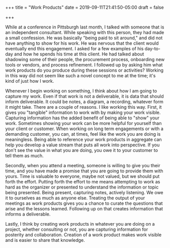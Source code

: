 +++
title = "Work Products"
date = 2019-09-11T21:41:50-05:00
draft = false

+++

While at a conference in Pittsburgh last month, I talked with someone that is
an independent consultant. While speaking with this person, they had made a
small confession. He was basically "being paid to sit around," and did not have
anything to show for his work. He was nervous that the client would eventually
end this engagement. I asked for a few examples of his day-to-day and how he
spends his time at this client. He had talked about shadowing some of their
people, the procurement process, onboarding new tools or vendors, and process
refinement. I followed up by asking him what work products do you produce
during these sessions or activities? Working in this way did not seem like such
a novel concept to me at the time; it's kind of just how I work.

Whenever I begin working on something, I think about how I am going to capture
my work. Even if that work is not a deliverable, it is data that should inform
deliverable. It could be notes, a diagram, a recording, whatever form it might
take. There are a couple of reasons. I like working this way. First, it gives
you "tangible" information to work with by making your work visible. Capturing
information has the added benefit of being able to "show" your work. Sometimes
showing your work can be more helpful for yourself than your client or
customer. When working on long term engagements or with a demanding customer,
you can, at times, feel like the work you are doing is meaningless. Being able
to reference your work products in aggregate can help you develop a value
stream that puts all work into perspective. If you don't see the value in what
you are doing, you owe it to your customer to tell them as much.

Secondly, when you attend a meeting, someone is willing to give you their
time, and you have made a promise that you are going to provide them with
yours. Time is valuable to everyone, maybe not valued, but we should put forth
the effort. Putting forth the effort to me means attempting to work as hard as
the organizer or presented to understand the information or topic being
presented. Being present, capturing notes, actively listening. We owe it to
ourselves as much as anyone else. Treating the output of your meetings as work
products gives you a chance to curate the questions that arise and the lessons
learned. Following up on that creates information that informs a deliverable.

Lastly, I think by creating work products in whatever you are doing on a
project, whether consulting or not, you are capturing information for
posterity and collaboration. Creation of a work product makes work visible and
is easier to share that knowledge.

